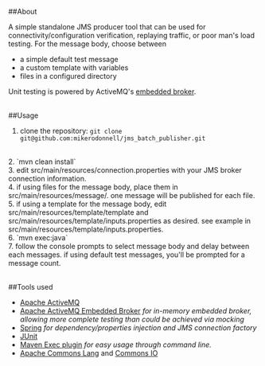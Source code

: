 
##About

A simple standalone JMS producer tool that can be used for connectivity/configuration verification, replaying traffic, or poor man's load testing. For the message body, choose between

 * a simple default test message
 * a custom template with variables
 * files in a configured directory

Unit testing is powered by ActiveMQ's [embedded broker](http://activemq.apache.org/how-to-unit-test-jms-code.html).
<br>
<br>

##Usage

1. clone the repository: `git clone git@github.com:mikerodonnell/jms_batch_publisher.git`
<br>
2. `mvn clean install`
<br>
3. edit src/main/resources/connection.properties with your JMS broker connection information.
<br>
4. if using files for the message body, place them in src/main/resources/message/. one message will be published for each file.
<br>
5. if using a template for the message body, edit src/main/resources/template/template and src/main/resources/template/inputs.properties as desired. see example in src/main/resources/template/inputs.properties.
<br>
6. `mvn exec:java`
<br>
7. follow the console prompts to select message body and delay between each messages. if using default test messages, you'll be prompted for a message count.
<br>
<br>

##Tools used

* [Apache ActiveMQ](http://activemq.apache.org)
* [Apache ActiveMQ Embedded Broker](http://activemq.apache.org/how-to-unit-test-jms-code.html) _for in-memory embedded broker, allowing more complete testing than could be achieved via mocking_
* [Spring](https://spring.io) _for dependency/properties injection and JMS connection factory_
* [JUnit](http://junit.org)
* [Maven Exec plugin](http://www.mojohaus.org/exec-maven-plugin) _for easy usage through command line._
* [Apache Commons Lang](https://commons.apache.org/proper/commons-lang) and [Commons IO](https://commons.apache.org/proper/commons-io)

